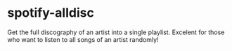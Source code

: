 # spotify-alldisc
Get the full discography of an artist into a single playlist. Excelent for those who want to listen to all songs of an artist randomly!
